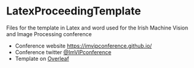 # LatexProceedingTemplate
Files for the template in Latex and word used  for the Irish Machine Vision and Image Processing conference
- Conference website https://imvipconference.github.io/
- Conference twitter [@ImVIPconference](https://twitter.com/ImVIPconference)
- Template on [Overleaf](https://www.overleaf.com/read/yjykczhbcfsz) 


